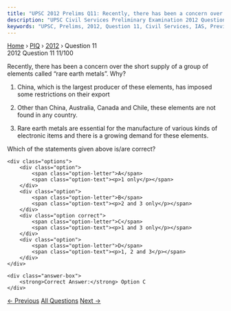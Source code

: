 ```yaml
---
title: "UPSC 2012 Prelims Q11: Recently, there has been a concern over the short supply of..."
description: "UPSC Civil Services Preliminary Examination 2012 Question 11 with options and answer"
keywords: "UPSC, Prelims, 2012, Question 11, Civil Services, IAS, Previous Year Questions"
---
```


<nav class="breadcrumb">
    <a href="../../">Home</a>
    <span>›</span>
    <a href="../">PIQ</a>
    <span>›</span>
    <a href="./">2012</a>
    <span>›</span>
    <span>Question 11</span>
</nav>

<div class="question-header">
    <div class="question-meta">
        <span class="year-badge">2012</span>
        <span class="question-number">Question 11</span>
        <span class="progress">11/100</span>
    </div>
    <div class="progress-bar">
        <div class="progress-fill" style="width: 11.0%"></div>
    </div>
</div>

<div class="question-content">
    <div class="question-text">
        <p>Recently, there has been a concern over the short supply of a group of elements called “rare earth metals”. Why?</p>
<ol>
<li>
<p>China, which is the largest producer of these elements, has imposed some restrictions on their export</p>
</li>
<li>
<p>Other than China, Australia, Canada and Chile, these elements are not found in any country.</p>
</li>
<li>
<p>Rare earth metals are essential for the manufacture of various kinds of electronic items and there is a growing demand for these elements.</p>
</li>
</ol>
<p>Which of the statements given above is/are correct?</p>
    </div>
    
    <div class="options">
        <div class="option">
            <span class="option-letter">A</span>
            <span class="option-text"><p>1 only</p></span>
        </div>
        <div class="option">
            <span class="option-letter">B</span>
            <span class="option-text"><p>2 and 3 only</p></span>
        </div>
        <div class="option correct">
            <span class="option-letter">C</span>
            <span class="option-text"><p>1 and 3 only</p></span>
        </div>
        <div class="option">
            <span class="option-letter">D</span>
            <span class="option-text"><p>1, 2 and 3</p></span>
        </div>
    </div>

    <div class="answer-box">
        <strong>Correct Answer:</strong> Option C
    </div>
</div>

<div class="question-nav">
    <a href="../q010-a-person-stood-alone-in-a-desert-on-a-dark-night-a/" class="nav-btn prev">← Previous</a>
    <a href="../" class="nav-btn center">All Questions</a>
    <a href="../q012-consider-the-following-protected-areas-1-bandipur/" class="nav-btn next">Next →</a>
</div>
